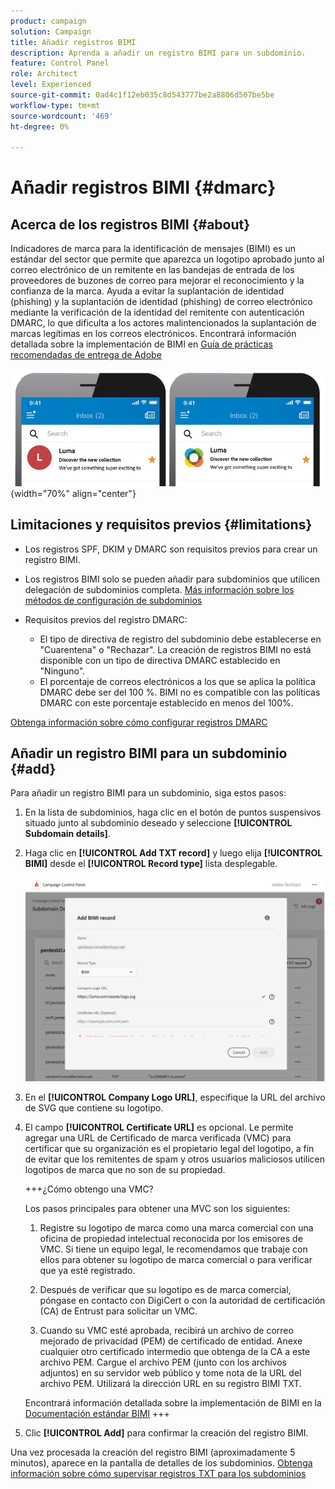 ```yaml
---
product: campaign
solution: Campaign
title: Añadir registros BIMI
description: Aprenda a añadir un registro BIMI para un subdominio.
feature: Control Panel
role: Architect
level: Experienced
source-git-commit: 0ad4c1f12eb035c8d543777be2a8806d507be5be
workflow-type: tm+mt
source-wordcount: '469'
ht-degree: 0%

---
```



# Añadir registros BIMI {#dmarc}

## Acerca de los registros BIMI {#about}

Indicadores de marca para la identificación de mensajes (BIMI) es un estándar del sector que permite que aparezca un logotipo aprobado junto al correo electrónico de un remitente en las bandejas de entrada de los proveedores de buzones de correo para mejorar el reconocimiento y la confianza de la marca. Ayuda a evitar la suplantación de identidad (phishing) y la suplantación de identidad (phishing) de correo electrónico mediante la verificación de la identidad del remitente con autenticación DMARC, lo que dificulta a los actores malintencionados la suplantación de marcas legítimas en los correos electrónicos. Encontrará información detallada sobre la implementación de BIMI en [Guía de prácticas recomendadas de entrega de Adobe](https://experienceleague.adobe.com/docs/deliverability-learn/deliverability-best-practice-guide/additional-resources/technotes/implement-bimi.html)

![](assets/bimi-example.png){width="70%" align="center"}

## Limitaciones y requisitos previos {#limitations}

* Los registros SPF, DKIM y DMARC son requisitos previos para crear un registro BIMI.
* Los registros BIMI solo se pueden añadir para subdominios que utilicen delegación de subdominios completa. [Más información sobre los métodos de configuración de subdominios](subdomains-branding.md#subdomain-delegation-methods)
* Requisitos previos del registro DMARC:

   * El tipo de directiva de registro del subdominio debe establecerse en &quot;Cuarentena&quot; o &quot;Rechazar&quot;. La creación de registros BIMI no está disponible con un tipo de directiva DMARC establecido en &quot;Ninguno&quot;.
   * El porcentaje de correos electrónicos a los que se aplica la política DMARC debe ser del 100 %. BIMI no es compatible con las políticas DMARC con este porcentaje establecido en menos del 100%.

[Obtenga información sobre cómo configurar registros DMARC](dmarc.md)

## Añadir un registro BIMI para un subdominio {#add}

Para añadir un registro BIMI para un subdominio, siga estos pasos:

1. En la lista de subdominios, haga clic en el botón de puntos suspensivos situado junto al subdominio deseado y seleccione **[!UICONTROL Subdomain details]**.

1. Haga clic en **[!UICONTROL Add TXT record]** y luego elija **[!UICONTROL BIMI]** desde el **[!UICONTROL Record type]** lista desplegable.

   ![](assets/bimi-add.png)

1. En el **[!UICONTROL Company Logo URL]**, especifique la URL del archivo de SVG que contiene su logotipo.

1. El campo **[!UICONTROL Certificate URL]** es opcional. Le permite agregar una URL de Certificado de marca verificada (VMC) para certificar que su organización es el propietario legal del logotipo, a fin de evitar que los remitentes de spam y otros usuarios maliciosos utilicen logotipos de marca que no son de su propiedad.

   +++¿Cómo obtengo una VMC?

   Los pasos principales para obtener una MVC son los siguientes:

   1. Registre su logotipo de marca como una marca comercial con una oficina de propiedad intelectual reconocida por los emisores de VMC. Si tiene un equipo legal, le recomendamos que trabaje con ellos para obtener su logotipo de marca comercial o para verificar que ya esté registrado.

   1. Después de verificar que su logotipo es de marca comercial, póngase en contacto con DigiCert o con la autoridad de certificación (CA) de Entrust para solicitar un VMC.

   1. Cuando su VMC esté aprobada, recibirá un archivo de correo mejorado de privacidad (PEM) de certificado de entidad. Anexe cualquier otro certificado intermedio que obtenga de la CA a este archivo PEM. Cargue el archivo PEM (junto con los archivos adjuntos) en su servidor web público y tome nota de la URL del archivo PEM. Utilizará la dirección URL en su registro BIMI TXT.

   Encontrará información detallada sobre la implementación de BIMI en la [Documentación estándar BIMI](https://bimigroup.org/implementation-guide/)
+++

1. Clic **[!UICONTROL Add]** para confirmar la creación del registro BIMI.

Una vez procesada la creación del registro BIMI (aproximadamente 5 minutos), aparece en la pantalla de detalles de los subdominios. [Obtenga información sobre cómo supervisar registros TXT para los subdominios](gs-txt-records.md#monitor)
